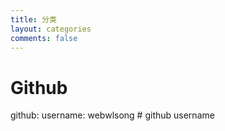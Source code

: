 ```yaml
---
title: 分类
layout: categories
comments: false
---
```


# Github
github: 
  username: webwlsong  # github username